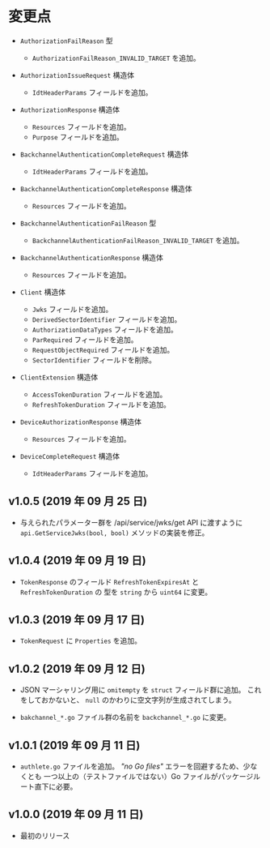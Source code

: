 変更点
======

- `AuthorizationFailReason` 型
    * `AuthorizationFailReason_INVALID_TARGET` を追加。

- `AuthorizationIssueRequest` 構造体
    * `IdtHeaderParams` フィールドを追加。

- `AuthorizationResponse` 構造体
    * `Resources` フィールドを追加。
    * `Purpose` フィールドを追加。

- `BackchannelAuthenticationCompleteRequest` 構造体
    * `IdtHeaderParams` フィールドを追加。

- `BackchannelAuthenticationCompleteResponse` 構造体
    * `Resources` フィールドを追加。

- `BackchannelAuthenticationFailReason` 型
    * `BackchannelAuthenticationFailReason_INVALID_TARGET` を追加。

- `BackchannelAuthenticationResponse` 構造体
    * `Resources` フィールドを追加。

- `Client` 構造体
    * `Jwks` フィールドを追加。
    * `DerivedSectorIdentifier` フィールドを追加。
    * `AuthorizationDataTypes` フィールドを追加。
    * `ParRequired` フィールドを追加。
    * `RequestObjectRequired` フィールドを追加。
    * `SectorIdentifier` フィールドを削除。

- `ClientExtension` 構造体
    * `AccessTokenDuration` フィールドを追加。
    * `RefreshTokenDuration` フィールドを追加。

- `DeviceAuthorizationResponse` 構造体
    * `Resources` フィールドを追加。

- `DeviceCompleteRequest` 構造体
    * `IdtHeaderParams` フィールドを追加。

v1.0.5 (2019 年 09 月 25 日)
----------------------------

- 与えられたパラメーター群を /api/service/jwks/get API に渡すように
  `api.GetServiceJwks(bool, bool)` メソッドの実装を修正。

v1.0.4 (2019 年 09 月 19 日)
----------------------------

- `TokenResponse` のフィールド `RefreshTokenExpiresAt` と `RefreshTokenDuration` の
  型を `string` から `uint64` に変更。

v1.0.3 (2019 年 09 月 17 日)
----------------------------

- `TokenRequest` に `Properties` を追加。

v1.0.2 (2019 年 09 月 12 日)
----------------------------

- JSON マーシャリング用に `omitempty` を `struct` フィールド群に追加。
  これをしておかないと、 `null` のかわりに空文字列が生成されてしまう。

- `bakchannel_*.go` ファイル群の名前を `backchannel_*.go` に変更。

v1.0.1 (2019 年 09 月 11 日)
----------------------------

- `authlete.go` ファイルを追加。 _"no Go files"_ エラーを回避するため、少なくとも
  一つ以上の（テストファイルではない）Go ファイルがパッケージルート直下に必要。

v1.0.0 (2019 年 09 月 11 日)
----------------------------

- 最初のリリース
